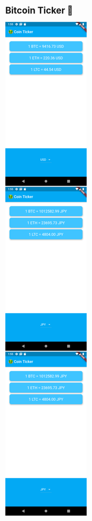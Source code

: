 


# Bitcoin Ticker 🤑


![](../Screenshots/Coin1.png)
![](../Screenshots/Coin2.png)
![](../Screenshots/Coin3.png)